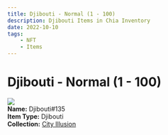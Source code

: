 ```yaml
---
title: Djibouti - Normal (1 - 100)
description: Djibouti Items in Chia Inventory
date: 2022-10-10
tags:
    - NFT
    - Items
---
```


# Djibouti - Normal (1 - 100)
<div class="item_thumbnail">
<img loading="lazy" src="https://yj5biiiqpvhqcckvur5yu3z2j5brrzm5zrrkdhbcwg2lc5sqse.arweave.net/wnoUIRB_9TwEJVaR7im86T0MY5Z3MYqGcIrG0sXZQkY"><br/>
<div><strong>Name:</strong> Djibouti#135</div>
<div><strong>Item Type:</strong> Djibouti</div>
<div><strong>Collection:</strong> <a href="https://www.spacescan.io/xch/nft/collection/col1lend2dcn558km4wcwta4xnkfv3xpcmlp9kyt0m909emvfxechlyqdl5ndg">City Illusion</a></div>
</div>


